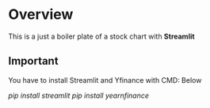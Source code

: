<h1> Overview </h1>
This is a just a boiler plate of a stock chart with <b>Streamlit</b>
<h2> Important </h2>
You have to install Streamlit and Yfinance with CMD: Below

<i>pip install streamlit </i>
<i>pip install yearnfinance </i> 